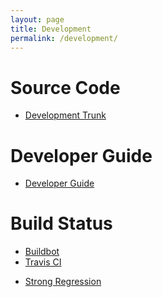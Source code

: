 ```yaml
---
layout: page
title: Development
permalink: /development/
---
```


Source Code
===========

* [Development Trunk](https://github.com/verilog-to-routing/vtr-verilog-to-routing)

Developer Guide
===============

* [Developer Guide](https://docs.verilogtorouting.org/en/latest/dev/)

Build Status
============

* [Buildbot](http://builds.verilogtorouting.org:8080/waterfall) 
* [Travis CI](https://travis-ci.com/verilog-to-routing/vtr-verilog-to-routing)

<!---
Commenting out the automated QoR tracking, as we have moved away from this and it isn't maintained anymore.

Quality-of-Result Tracking
==========================

The main QoR tracking regression tests:

* [Nightly Regression](http://builds.verilogtorouting.org:8088/view?db=nightly.db)
  * VTR:
    * [Critical Path Delay](http://builds.verilogtorouting.org:8088/view?db=nightly.db&t=vtr_reg_qor_chain&x=parsed_date REAL&y=critical_path_delay REAL&),
      [Minimum Channel Width](http://builds.verilogtorouting.org:8088/view?db=nightly.db&t=vtr_reg_qor_chain&x=parsed_date REAL&y=min_chan_width INT&),
      [Routed Wirelength](http://builds.verilogtorouting.org:8088/view?db=nightly.db&t=vtr_reg_qor_chain&x=parsed_date REAL&y=routed_wirelength INT&)
    * [Pack Time](http://builds.verilogtorouting.org:8088/view?db=nightly.db&t=vtr_reg_qor_chain&x=parsed_date REAL&y=pack_time REAL&),
      [Place Time](http://builds.verilogtorouting.org:8088/view?db=nightly.db&t=vtr_reg_qor_chain&x=parsed_date REAL&y=place_time REAL&),
      [Crit. Path Route Time](http://builds.verilogtorouting.org:8088/view?db=nightly.db&t=vtr_reg_qor_chain&x=parsed_date REAL&y=crit_path_route_time REAL&),
      [VPR Peak Memory](http://builds.verilogtorouting.org:8088/view?db=nightly.db&t=vtr_reg_qor_chain&x=parsed_date REAL&y=max_vpr_mem INT&)
  * MCNC:
    * [Critical Path Delay](http://builds.verilogtorouting.org:8088/view?db=nightly.db&t=vpr_reg_mcnc&x=parsed_date REAL&y=critical_path_delay REAL&),
      [Minimum Channel Width](http://builds.verilogtorouting.org:8088/view?db=nightly.db&t=vpr_reg_mcnc&x=parsed_date REAL&y=min_chan_width INT&),
      [Routed Wirelength](http://builds.verilogtorouting.org:8088/view?db=nightly.db&t=vpr_reg_mcnc&x=parsed_date REAL&y=routed_wirelength INT&)
    * [Pack Time](http://builds.verilogtorouting.org:8088/view?db=nightly.db&t=vpr_reg_mcnc&x=parsed_date REAL&y=pack_time REAL&),
      [Place Time](http://builds.verilogtorouting.org:8088/view?db=nightly.db&t=vpr_reg_mcnc&x=parsed_date REAL&y=place_time REAL&),
      [Crit. Path Route Time](http://builds.verilogtorouting.org:8088/view?db=nightly.db&t=vpr_reg_mcnc&x=parsed_date REAL&y=crit_path_route_time REAL&),
      [VPR Peak Memory](http://builds.verilogtorouting.org:8088/view?db=nightly.db&t=vpr_reg_mcnc&x=parsed_date REAL&y=max_vpr_mem INT&)
* [Weekly Regression](http://builds.verilogtorouting.org:8088/view?db=weekly.db)
  * VTR:
    * [Critical Path Delay](http://builds.verilogtorouting.org:8088/view?db=weekly.db&t=vtr_reg_qor_chain_predictor_off&x=parsed_date REAL&y=critical_path_delay REAL&),
      [Minimum Channel Width](http://builds.verilogtorouting.org:8088/view?db=weekly.db&t=vtr_reg_qor_chain_predictor_off&x=parsed_date REAL&y=min_chan_width INT&),
      [Routed Wirelength](http://builds.verilogtorouting.org:8088/view?db=weekly.db&t=vtr_reg_qor_chain_predictor_off&x=parsed_date REAL&y=routed_wirelength INT&)
    * [Pack Time](http://builds.verilogtorouting.org:8088/view?db=weekly.db&t=vtr_reg_qor_chain_predictor_off&x=parsed_date REAL&y=pack_time REAL&),
      [Place Time](http://builds.verilogtorouting.org:8088/view?db=weekly.db&t=vtr_reg_qor_chain_predictor_off&x=parsed_date REAL&y=place_time REAL&),
      [Crit. Path Route Time](http://builds.verilogtorouting.org:8088/view?db=weekly.db&t=vtr_reg_qor_chain_predictor_off&x=parsed_date REAL&y=crit_path_route_time REAL&),
      [VPR Peak Memory](http://builds.verilogtorouting.org:8088/view?db=weekly.db&t=vtr_reg_qor_chain_predictor_off&x=parsed_date REAL&y=max_vpr_mem INT&)
  * Titan:
    * [Critical Path Delay](builds.verilogtorouting.org:8088/view?db=weekly.db&t=titan_reg&x=parsed_date REAL&y=critical_path_delay INT&),
      [Routed Wirelength](http://builds.verilogtorouting.org:8088/view?db=weekly.db&t=titan_reg&x=parsed_date REAL&y=routed_wirelength INT&)
    * [Pack Time](http://builds.verilogtorouting.org:8088/view?db=weekly.db&t=titan_reg&x=parsed_date REAL&y=pack_time REAL&),
      [Place Time](http://builds.verilogtorouting.org:8088/view?db=weekly.db&t=titan_reg&x=parsed_date REAL&y=place_time REAL&),
      [Crit. Path Route Time](builds.verilogtorouting.org:8088/view?db=weekly.db&t=titan_reg&x=parsed_date REAL&y=crit_path_route_time INT&),
      [VPR Peak Memory](http://builds.verilogtorouting.org:8088/view?db=weekly.db&t=titan_reg&x=parsed_date REAL&y=max_vpr_mem INT&)

The following regression tests are run after every check-in:

* [Basic Regression](http://builds.verilogtorouting.org:8088/view?db=basic.db)
-->
* [Strong Regression](http://builds.verilogtorouting.org:8088/view?db=strong.db)

